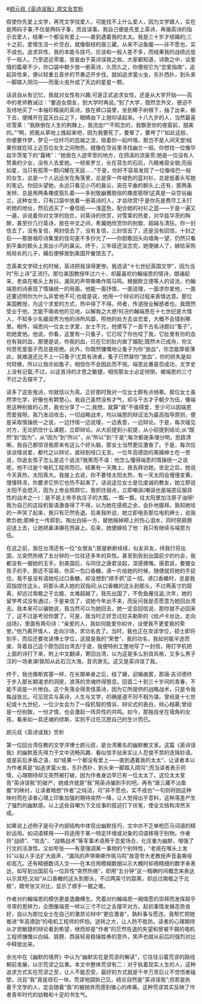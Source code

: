 #[颜元叔《英诗误我》原文及赏析](https://www.vrrw.net/wx/8728.html)

假使你先爱上文学，再凭文学找爱人，可能找不上什么爱人，因为文学跟人，实在是两码子事;不仅是两码子事，而且误事。我自己便是先爱上英诗，再循英诗的指示去爱人，结果一个都没有爱上——直到遇着我的太太。我是三十岁才结婚的;三十之前，爱情生活一片空白，就像取经的唐三藏，从来不沾鱼腥——非不愿也，实不成也。追求异性，我的本能与技巧，应该和一般人差不多，而结果我的战绩远低于一般人，乃至迹近零蛋，皆是由于英诗误我之故。大家都知道，诗歌之中，谈爱情的篇章不少，你口袋中朝夕放一册英诗，久而久之，你便视它为“恋爱指南”，追起异性来，便以轻重五音步的节奏迈开步伐，就如追求萤火虫，东扑西扑，到头来一脚踏入阴沟——而萤火虫升成了天边的星星一颗。

话说自从有记忆，我就对女性有兴趣;可是正式追求女性，还是从大学开始——高中的老师教诫过：“要追女朋友，到大学时再说。”到了大学，既然念外文，便迫不及待地买了一本袖珍精装的英诗，放在裤口袋里，坐到椰子树根下，抽了出来，躺下去，便摊开在蓝天白云之下，眼睛由下上翘仰读起来。十八九岁的人，当然最喜欢雪莱：“我跌倒在人生的荆棘上，我流血!”“不知怎的，我飘至你的夜窗前，甜美的。”“啊，把我从草地上挽起来吧，因为我要死了，要晕了，要垮了!”如此这般，你便要作梦，梦见一位纤巧的芸娘之流，陪着你一起吟哦，那岂不是人间天堂!结果你就在班上近百位女生之间物色，就像在空谷里寻找幽兰一般。你想找一位像华兹华茨笔下的“露稀”：“她居在人迹罕至的地方，在鸽溪的流泉旁;她是一位没有人赞美的少女，没有人去爱她。一枝紫罗兰，长在苔生的石后，凡眼难窥全貌;亮丽如星，当只有孤零一颗闪耀在天庭……”于是，你好不容易发现了一位像哑巴一般的女生，总是一个人远远坐在角落里，总是穿一件褪色的蓝衬衫，总是低着头写她的笔记。你回头望她，永远只看见小巧的鼻尖，突在平垂的额头上;还有，那两条发辫，总是用两条橡皮筋扎着——多别致幽雅脱俗的橡皮筋呀!这真是一朵空谷幽兰，这种女生，只有口袋中放着一册英诗的人，才会欣赏!于是你先是费尽工夫打听她的地址，然后选买了一叠信纸——浅蓝色，配合她的衬衫之蓝——于是一遍又一遍，诉说着你对文学的抱负，对英诗的欣赏，对雪莱的热爱，对华兹华茨的陶醉，甚至抄几行英诗，放在中文之间，希冀她欣赏你的别致、超越与清狂。你一封信去了，没有复信，两封信去了，没有复信，三封信去了，还是没有回信，十封之后——那册袖珍诗集里的佳句差不多抄光了——你胆敢回头向墙角一望，仍然只看到平垂的额头上突出小巧的鼻尖。终于，三年级还没念完，她便嫁人了，嫁给采购局局长的儿子，婚后便移居到美国开餐馆去了。



念英美文学硕士的时候，英诗把我误得更惨。我选读“十七世纪英国文学”，因为当时“形上诗”正流行。那位美国教授年过六十，却最喜欢约翰端恩的情诗，朗诵起来，老痰在喉头上发抖，漏风的声带嘶嘶作斑马鸣。根据欧立德等人的说法，约翰端恩的诗表现了情操统一的局面。他能一面抒情，一面说理，一面求你爱他，一面还要述明你为什么非爱他不可;也就是说，他用一个辩论的过程来表情达意。那位美国教授，为这个求爱的方式，热中得了不得。师者，传道授业解惑者也。我既然受业于他，怎能不吸收他的见地，以解我之大惑!何况约翰端恩在十七世纪是大情人，不知多少名媛闺秀为他的诗所风靡，照他的处方去谈恋爱，大概不会错到哪里。相传，端恩向一位女士求爱，女士不允，他便写了一首千古名诗题曰“蚤子”，劝她爱他。他说，你看，这里有一只蚤子，它已咬了你也咬了我，它肚里有你的血也有我的血，那便是说，你我的血，已在它的肚内做了婚配;既然木已成舟，你又何苦死爱面子而总是拒绝。此外，你既然慷慨地让蚤子为你“放血”，你怎能厚彼薄此，我难道还比不上一只蚤子!尤其有进者，蚤子已然替你“放血”，你的损失是如何轻微，所以让我亦如蚤子，相信你不会因此而不悦。端恩此番是否成功，文学史上没有记载;不过，以这首诗的才思之敏捷，相信那女士必定倾倒，被端恩的三寸不烂之舌摆平了。

读多了这些鬼诗，你就信以为真。正好那时我对一位女士颇有点倾慕。那位女士虽然学化学，好像也有颗慧心。我自己虽然没有才气，却与千古才子朝夕为伍，像端恩这种别致的心灵，我也分享了一二;我想，就算“我”不值得爱，至少可以因端恩而爱我呀。我乃发动攻击，一切战略战术，均以端恩的辩证法为最高指导原则，便是采取情操统一之说，一边抒情一边说理，一边表意，一边辩论。于是，每次碰见对方，无论抓住什么课题，立即辩论。从大前提到小前提，从小前提到结论;从“既然”到“因为”，从“因为”到“所以”，从“所以”到“于是”;每次都是条理分明，思路清晰。我自己都惊讶我原来有这么个好头脑，那女士当然更应激奋了。于是，每次应该谈情说爱，都代之以辩论，直辩到哑口无言。一位年高德劭的离婚绅士在一旁说，你追女孩子怎么是这个追法?我笑而不语：他怎么懂得端恩的情操统一之说呢，他不过是个电机工程师而已。结果有一天晚上，我去拜访她，坐定之后，她说今天真热，太阳真大。我接上去说，你不要怪太阳太热，有一天太阳会慢慢变黄，慢慢转凉，你要求它热它也热不起来了。话说这位女士是位虔诚的教友，她立即说太阳不会熄灭，因为上帝会照顾它。我抓住弱点，立即嘲讽(嘲讽也是端恩征服异性的战术之一)：是不是上帝手执庄子的大瓢，一瓢一瓢，往太阳里加注原子油呀!我为自己的这段机智语激奋得了不得，以为她在感佩之余，会扑地膜拜。孰知她哇的一声哭了起来，我只有茫然告退。后来我听说，她立即电告那位电机绅士，说我欺负她;那绅士一传即到，掏出白绢一方，替她揩掉颊上的伤心泪水，同时把肩膀迎送上去，让她把鼻涕擤在西装上。后来，她便嫁给了他：我只有继续与端恩为伍。

在这之前，我在台湾还有一位“女朋友”;那是断断续续，似友非友，待我行将出国，又突然热络了五分钟的一位往还多年的异性。甚至到告别出国前夕的约会，我都没有一握她的玉手。到美国后，与同住之唐君谈起，深感懊悔。唐君说，要握女孩子的手，那还不容易，你买一包口香糖，递一片给她的时候，随便就将她的手捉住。我不是没有请她吃过口香糖，却没想到“顺手抓”这一招。递口香糖时，总是我双指捏住这头，将那头递入她的双指间;从口香糖的这头到那头，不过两英寸的距离，却远过南极之于北极，太难超越了。我先出国了，不免鱼雁往返;次年，她的留学考试没有通过，于是来信了，说她今年出不来，而反问我是否愿意为她回台湾去。我本来可以骗她说，我当然可以为她回去，她一定会回信说，那你就不必回来了，这不过是考验你罢了。可是，我当时正好念过拉夫勒斯的《给卢卡丝达，走向战场》，里面有两句诗：“亲爱的人，我如何能爱你如许，设使我不更爱我的荣誉。”他乃离开情人，走向沙场，求功名去了。当时，我也正在攻读学位，硕士即将到手，而后还要攻读博士学位，这就是我的“荣誉”，我的功名，我如何能半途而废，背着自己这个脓包回台湾去!于是，我便特别工整地写了一封信，用打字机把上面的诗打下来，附上中文翻译，寄回台湾，以为这是多么别具风格，又多么男子汉的一场表演!孰知从此石沉大海，音讯渺无。这又是英诗误了我。

终于，我也像斯宾塞一样，在长期单身之后，结了婚，迎婚曲罢，那唐·吉诃德终于步入那长期渴求的洞房，浪荡的灵魂终得憩息。回首二十到三十岁间的青春，不能不说是一片惨白。这个失落全得责怪英诗，因为它所提供的战略战术，只是令我每战皆北。可见现实与英诗，人生与文学，的确是道不同不相为谋。曾经是十七世纪或十九世纪，一位少女会为了一段机智的情诉，辩论式的表白，倾心相慕;曾经是一份别致，一份才情，也会激起一阵异性的共鸣。如今，那独自坐在墙角的女孩，看来如一具还魂的缪斯，实则不过在沉思自己的生计而已。

颜元叔《英诗误我》赏析

第一位回台湾任教的文学洋博士颜元叔，是台湾著名的幽默散文家。这篇《英诗误我》的幽默首先得力于文中流畅风趣、看似信手拈来实让人忍俊不禁的连珠妙语。或是前后矛盾之语，如“结果一个都没有爱上——直到遇着我的太太”，让读者本以为作者真是“如追求萤火虫，东扑西扑，到头来一脚踏入阴沟”;而当读者表示同情，心理期待却又突然被打破，因为作者身边早已有一位太太了。这位太太宣告“英诗误我”的破产，她或许就是“我”用英诗骗到手的吧。再有“唐三藏不沾鱼腥”的映衬，让读者暗想“作者”之纯洁，可“非不愿也，实不成也”一句则将因这种映衬而在读者心理上印象加强的期待突然一降，让人觉得出乎意料，这种落差产生了强烈的幽默感。以上这些自嘲为下文往事的叙述打下伏笔，使全文结构浑然天成。

如果说上述例子是句子内部结构中体现出幽默技巧，文中亦不乏单枪匹马词语的精妙运用。如词语移用——将适用于某一特定环境或对象的词语移用于别物。作者将“战绩”、“攻击”、“战略战术”等军事术语用于恋爱场合，化庄重为幽默，增强了行文的活泼性。又如夸张——有意强调某一事物的个别特性，“老痰在喉头上发抖”以拟人手法扩大痰声，“漏风的声带嘶嘶作斑马鸣”故意夸大老教授声音虽嘶哑却高亢。还有精细数词入文——在本应用模糊数据以示大概时却用精细的数字来表达，如写到出国前与一位异性“突然热络”，却用“五分钟”这一精确时间概念来表达以示其短;又如“从口香糖的这头到那头，不过两英寸的距离，却远过南极之于北极”，既夸张又对比，显示了顺手一握之难。

作者对约翰端恩的模仿更是逸趣横生。凭着对约翰端恩一厢情愿的崇拜而发挥超乎寻常的思辨力，企图像端恩一样以三寸不烂之舌摆平对方。起初事情发展态势良好，自以为那位女士在自己的激昂论辩中“更应激奋”，孰料事与愿违，竟帮忙把她推进“年高德劭”的电机工程师的怀抱。逆转之大，让人防不胜防。读者的心理期待从才思敏捷的辩论看到希望，继而却是“作者”的茫然告退的失望和曾被不屑的电机工程师慷慨以白绢、肩膀、西装轻易稳操胜券的意外，笑声也就从前后的强烈对比中释放出来。

余光中在《幽默的境界》中认为“幽默实在是荒谬的解读”，它往往沿着荒谬的路线朝前发展，以示荒谬之后果。本文中整体荒谬有二：对于执着现实人生的人，这种追求方式实在荒谬之至，让人不能忍受，最好的方式就是千辛万苦后让不觉悟者碰壁，况且“我”竟是顽石一块，荒谬地固执己见，结论自然是“英诗误我”;但若是执着于文学的人，定会随着“我”的被抛弃而感到锥心的疼痛。这种荒谬其实反映了作者青年时代的幼稚和十足的书生气。

